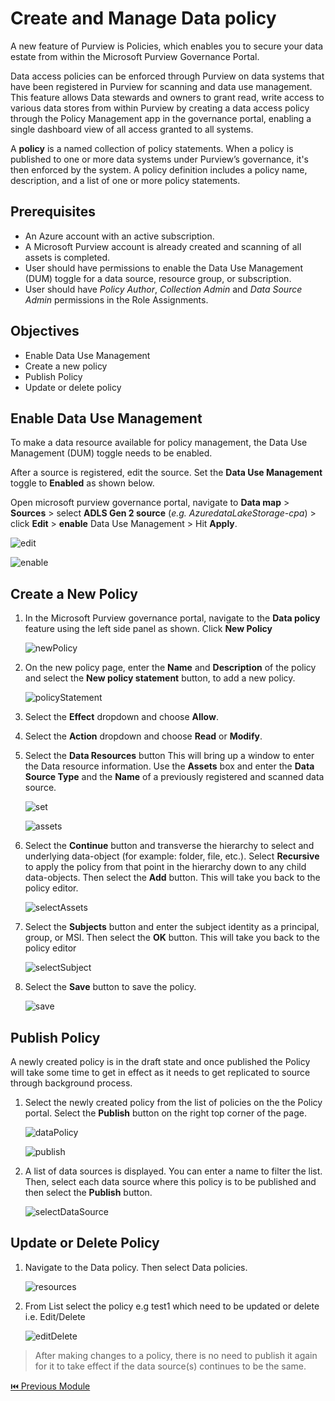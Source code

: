 # Create and Manage Data policy

A new feature of Purview is Policies, which enables you to secure your data estate from within the Microsoft Purview Governance Portal.

Data access policies can be enforced through Purview on data systems that have been registered in Purview for scanning and data use management. 
This feature allows Data stewards and owners to grant read, write access to various data stores from within Purview by creating a data access policy through the Policy Management app in the governance portal, enabling a single dashboard view of all access granted to all systems.

A **policy** is a named collection of policy statements. When a policy is published to one or more data systems under Purview’s governance, it's then enforced by the system. 
A policy definition includes a policy name, description, and a list of one or more policy statements.

## Prerequisites

* An Azure account with an active subscription.
* A Microsoft Purview account is already created and scanning of all assets is completed.
* User should have permissions to enable the Data Use Management (DUM) toggle for a data source, resource group, or subscription.
* User should have *Policy Author*, *Collection Admin* and *Data Source Admin* permissions in the Role Assignments.

## Objectives

* Enable Data Use Management
* Create a new policy
* Publish Policy
* Update or delete policy

## Enable Data Use Management

To make a data resource available for policy management, the Data Use Management (DUM) toggle needs to be enabled. 

After a source is registered, edit the source. Set the **Data Use Management** toggle to **Enabled** as shown below.

Open microsoft purview governance portal, 
navigate to **Data map** > **Sources** > select **ADLS Gen 2 source** (*e.g.  AzuredataLakeStorage-cpa*) > click **Edit** > **enable** Data Use Management > Hit **Apply**.

![edit](./assets/10-1_edit.jpg "edit")
    
![enable](./assets/10-2_enable.jpg "enable")

## Create a New Policy

1. In the Microsoft Purview governance portal, navigate to the **Data policy** feature using the left side panel as shown. Click **New Policy**

    ![newPolicy](./assets/10-3_new_policy.jpg "new policy")

2. On the new policy page, enter the **Name** and **Description** of the policy and select the **New policy statement** button, to add a new policy.

    ![policyStatement](./assets/10-4_policy_statement.jpg "policy statement")

3. Select the **Effect** dropdown and choose **Allow**.
4. Select the **Action** dropdown and choose **Read** or **Modify**.
5. Select the **Data Resources** button This will bring up a window to enter the Data resource information. Use the **Assets** box and enter the **Data Source Type** and the **Name** of a previously registered and scanned data source.

    ![set](./assets/10-5_set.jpg "set")
    
    ![assets](./assets/10-6_assets.jpg "assets")

6. Select the **Continue** button and transverse the hierarchy to select and underlying data-object (for example: folder, file, etc.). Select **Recursive** to apply the policy from that point in the hierarchy down to any child data-objects. Then select the **Add** button. This will take you back to the policy editor.

    ![selectAssets](./assets/10-7_select_assets.jpg "select assets")

7. Select the **Subjects** button and enter the subject identity as a principal, group, or MSI. Then select the **OK** button. This will take you back to the policy editor

    ![selectSubject](./assets/10-8_select_subject.jpg "select subject")

8. Select the **Save** button to save the policy.

    ![save](./assets/10-9_save.jpg "save")

## Publish Policy

A newly created policy is in the draft state and once published the Policy will take some time to get in effect as it needs to get replicated to source through background process.

1. Select the newly created policy from the list of policies on the the Policy portal. Select the **Publish** button on the right top corner of the page.

    ![dataPolicy](./assets/10-10_data_policy.jpg "data policy")
    
    ![publish](./assets/10-11_publish.jpg "publish")

2. A list of data sources is displayed. You can enter a name to filter the list. Then, select each data source where this policy is to be published and then select the **Publish** button.

    ![selectDataSource](./assets/10-12_select_data_source.jpg "select Data source")
    
## Update or Delete Policy

1.	Navigate to the Data policy. Then select Data policies.

    ![resources](./assets/10-13_resouces.jpg "resources")
    
2.	From List select the policy e.g test1 which need to be updated or delete i.e. Edit/Delete
    
    ![editDelete](./assets/10-14_edit_delete.jpg "edit delete")
    
> After making changes to a policy, there is no need to publish it again for it to take effect if the data source(s) continues to be the same.

[ ⏮️ Previous Module](../09_view-data-insights/documentation.md)
